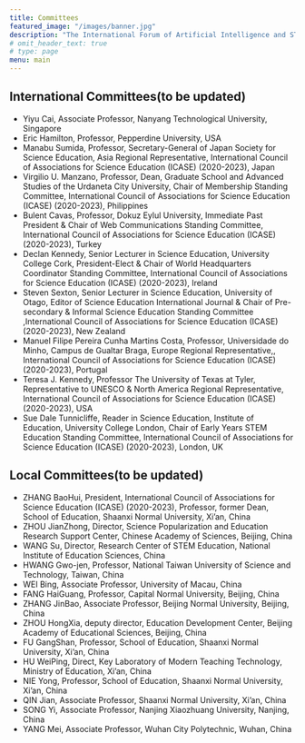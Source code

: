 ```yaml
---
title: Committees
featured_image: "/images/banner.jpg"
description: "The International Forum of Artificial Intelligence and STEM Education Online"
# omit_header_text: true
# type: page
menu: main
---
```

## International Committees(to be updated)

- Yiyu Cai, Associate Professor, Nanyang Technological University, Singapore
- Eric Hamilton, Professor, Pepperdine University, USA
- Manabu Sumida, Professor, Secretary-General of Japan Society for Science Education, Asia Regional Representative, International Council of Associations for Science Education (ICASE) (2020-2023), Japan
- Virgilio U. Manzano, Professor, Dean, Graduate School and Advanced Studies of the Urdaneta City University, Chair of Membership Standing Committee, International Council of Associations for Science Education (ICASE) (2020-2023), Philippines
- Bulent Cavas, Professor, Dokuz Eylul University, Immediate Past President & Chair of Web Communications Standing Committee, International Council of Associations for Science Education (ICASE) (2020-2023), Turkey
- Declan Kennedy, Senior Lecturer in Science Education, University College Cork, President-Elect & Chair of World Headquarters Coordinator Standing Committee, International Council of Associations for Science Education (ICASE) (2020-2023), Ireland
- Steven Sexton, Senior Lecturer in Science Education, University of Otago,  Editor of Science Education International Journal & Chair of Pre-secondary & Informal Science Education Standing Committee ,International Council of Associations for Science Education (ICASE) (2020-2023), New Zealand 
- Manuel Filipe Pereira Cunha Martins Costa, Professor, Universidade do Minho, Campus de Gualtar Braga, Europe Regional Representative,, International Council of Associations for Science Education (ICASE) (2020-2023), Portugal
- Teresa J. Kennedy, Professor The University of Texas at Tyler, Representative to UNESCO & North America Regional Representative, International Council of Associations for Science Education (ICASE) (2020-2023), USA
- Sue Dale Tunnicliffe, Reader in Science Education, Institute of Education, University College London, Chair of Early Years STEM Education Standing Committee, International Council of Associations for Science Education (ICASE) (2020-2023), London, UK

## Local Committees(to be updated)

- ZHANG BaoHui, President, International Council of Associations for Science Education (ICASE) (2020-2023), Professor, former Dean, School of Education, Shaanxi Normal University, Xi’an, China
- ZHOU JianZhong, Director, Science Popularization and Education Research Support Center, Chinese Academy of Sciences, Beijing, China
- WANG Su, Director, Research Center of STEM Education, National Institute of Education Sciences, China
- HWANG Gwo-jen, Professor, National Taiwan University of Science and Technology, Taiwan, China
- WEI Bing, Associate Professor, University of Macau, China
- FANG HaiGuang, Professor, Capital Normal University, Beijing, China
- ZHANG JinBao, Associate Professor, Beijing Normal University, Beijing, China
- ZHOU HongXia, deputy director, Education Development Center, Beijing Academy of Educational Sciences, Beijing, China
- FU GangShan, Professor, School of Education, Shaanxi Normal University, Xi’an, China
- HU WeiPing, Direct, Key Laboratory of Modern Teaching Technology, Ministry of Education, Xi’an, China
- NIE Yong, Professor, School of Education, Shaanxi Normal University, Xi’an, China
- QIN Jian, Associate Professor, Shaanxi Normal University, Xi’an, China
- SONG Yi, Associate Professor, Nanjing Xiaozhuang University, Nanjing, China
- YANG Mei, Associate Professor, Wuhan City Polytechnic, Wuhan, China